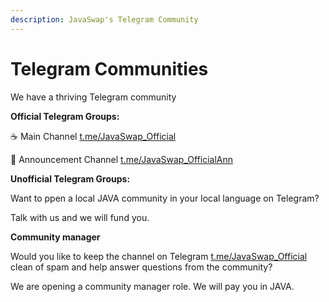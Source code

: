 ```yaml
---
description: JavaSwap's Telegram Community
---
```


# Telegram Communities

We have a thriving Telegram community

**Official Telegram Groups:**

☕ Main Channel [t.me/JavaSwap_Official](https://t.me/JavaSwap_Official_Official)

📣 Announcement Channel [t.me/JavaSwap_OfficialAnn](https://t.me/JavaSwap_Official_OfficialAnn)

**Unofficial Telegram Groups:**

Want to ppen a local JAVA community in your local language on Telegram?

Talk with us and we will fund you.

**Community manager**

Would you like to keep the channel on Telegram [t.me/JavaSwap_Official](https://t.me/JavaSwap_Official_Official) clean of spam and help answer questions from the community?

We are opening a community manager role. We will pay you in JAVA.
